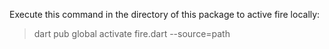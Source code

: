 Execute this command in the directory of this package to active fire locally:
> dart pub global activate fire.dart --source=path